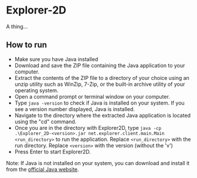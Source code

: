 # Explorer-2D

A thing...

## How to run
- Make sure you have Java installed
- Download and save the ZIP file containing the Java application to your computer.
- Extract the contents of the ZIP file to a directory of your choice using an unzip utility such as WinZip, 7-Zip, or the built-in archive utility of your operating system.
- Open a command prompt or terminal window on your computer.
- Type `java -version` to check if Java is installed on your system. If you see a version number displayed, Java is installed.
- Navigate to the directory where the extracted Java application is located using the "cd" command.
- Once you are in the directory with Explorer2D,
  type `java -cp .\Explorer_2D-<version>.jar net.explorer.client.main.Main <run_directory>` to run the application.
  Replace `<run_directory>` with the run directory.
  Replace `<version>` with the version (without the 'v')
- Press Enter to start Explorer2D.

Note: If Java is not installed on your system, you can download and install it from the [official Java website](https://www.java.com/en/download/).

